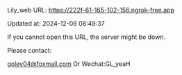 Lily_web URL: https://222f-61-165-102-156.ngrok-free.app

Updated at: 2024-12-06 08:49:37

If you cannot open this URL, the server might be down.

Please contact: 

goley04@foxmail.com Or Wechat:GL_yeaH